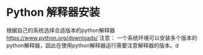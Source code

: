 # Python 解释器安装
根据自己的系统选择合适版本的python解释器 https://www.python.org/downloads/
注意： 一个系统环境可以安装多个版本的python解释器，因此在使用python解释器运行需要注意解释器的版本。d

<!--stackedit_data:
eyJoaXN0b3J5IjpbLTM5MDk0NDQwMSwxMjM3OTQyNzU5LDEyND
M2NjE2MzhdfQ==
-->